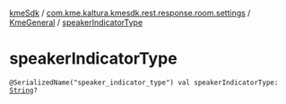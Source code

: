 [kmeSdk](../../index.md) / [com.kme.kaltura.kmesdk.rest.response.room.settings](../index.md) / [KmeGeneral](index.md) / [speakerIndicatorType](./speaker-indicator-type.md)

# speakerIndicatorType

`@SerializedName("speaker_indicator_type") val speakerIndicatorType: `[`String`](https://kotlinlang.org/api/latest/jvm/stdlib/kotlin/-string/index.html)`?`